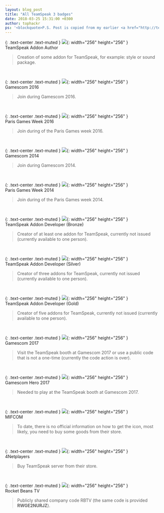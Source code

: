 ```yaml
---
layout: blog_post
title: "All TeamSpeak 3 badges"
date: 2018-03-25 15:31:00 +0300
author: tophackr
ps: '<blockquote>P.S. Post is copied from my earlier <a href="http://telegra.ph/badges-11-17">post</a> created for <a href="http://t.me/fyfywka_news">fyfywka news</a>.</blockquote>'
---
```


{: .text-center .text-muted }
![](https://badges-content.teamspeak.com/1cb07348-34a4-4741-b50f-c41e584370f7/addon_author.svg){: width="256" height="256" }  
TeamSpeak Addon Author

> Creation of some addon for TeamSpeak, for example: style or sound package.

<br>

{: .text-center .text-muted }
![](https://badges-content.teamspeak.com/50bbdbc8-0f2a-46eb-9808-602225b49627/gamescom_2016.svg){: width="256" height="256" }  
Gamescom 2016

> Join during Gamescom 2016.

<br>

{: .text-center .text-muted }
![](https://badges-content.teamspeak.com/d95f9901-c42d-4bac-8849-7164fd9e2310/paris_gamesweek_2016.svg){: width="256" height="256" }  
Paris Games Week 2016

> Join during of the Paris Games week 2016.

<br>

{: .text-center .text-muted }
![](https://badges-content.teamspeak.com/62444179-0d99-42ba-a45c-c6b1557d079a/gamescom_2014.svg){: width="256" height="256" }  
Gamescom 2014

> Join during Gamescom 2014.

<br>

{: .text-center .text-muted }
![](https://badges-content.teamspeak.com/fa3ece28-64df-431f-b1b3-90844bfdd2d9/paris_gamesweek_2014.svg){: width="256" height="256" }  
Paris Games Week 2014

> Join during of the Paris Games week 2014.

<br>

{: .text-center .text-muted }
![](https://badges-content.teamspeak.com/450f81c1-ab41-4211-a338-222fa94ed157/addon_author_bronze.svg){: width="256" height="256" }  
TeamSpeak Addon Developer (Bronze)

> Creator of at least one addon for TeamSpeak, currently not issued (currently available to one person).

<br>

{: .text-center .text-muted }
![](https://badges-content.teamspeak.com/c9e97536-5a2d-4c8e-a135-af404587a472/addon_author_silver.svg){: width="256" height="256" }  
TeamSpeak Addon Developer (Silver)

> Creator of three addons for TeamSpeak, currently not issued (currently available to one person).

<br>

{: .text-center .text-muted }
![](https://badges-content.teamspeak.com/94ec66de-5940-4e38-b002-970df0cf6c94/addon_author_gold.svg){: width="256" height="256" }  
TeamSpeak Addon Developer (Gold)

> Creator of five addons for TeamSpeak, currently not issued (currently available to one person).

<br>

{: .text-center .text-muted }
![](https://badges-content.teamspeak.com/534c9582-ab02-4267-aec6-2d94361daa2a/gamescom_2017.svg){: width="256" height="256" }  
Gamescom 2017

> Visit the TeamSpeak booth at Gamescom 2017 or use a public code that is not a one-time (currently the code action is over).

<br>

{: .text-center .text-muted }
![](https://badges-content.teamspeak.com/34dbfa8f-bd27-494c-aa08-a312fc0bb240/hero_2017.svg){: width="256" height="256" }  
Gamescom Hero 2017

> Needed to play at the TeamSpeak booth at Gamescom 2017.

<br>

{: .text-center .text-muted }
![](https://badges-content.teamspeak.com/7d9fa2b1-b6fa-47ad-9838-c239a4ddd116/mifcom.svg){: width="256" height="256" }  
MIFCOM

> To date, there is no official information on how to get the icon, most likely, you need to buy some goods from their store.

<br>

{: .text-center .text-muted }
![](https://badges-content.teamspeak.com/f81ad44d-e931-47d1-a3ef-5fd160217cf8/4netplayers.svg){: width="256" height="256" }  
4Netplayers

> Buy TeamSpeak server from their store.

<br>

{: .text-center .text-muted }
![](https://badges-content.teamspeak.com/f22c22f1-8e2d-4d99-8de9-f352dc26ac5b/rbtv.svg){: width="256" height="256" }  
Rocket Beans TV

> Publicly shared company code RBTV (the same code is provided **RWGE2NURJZ**).
